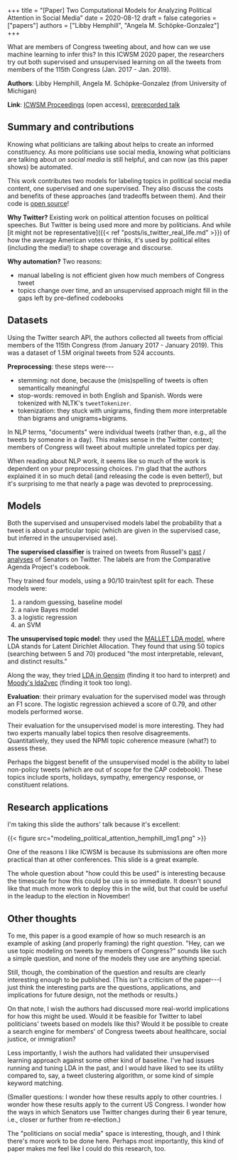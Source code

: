 +++
title = "[Paper] Two Computational Models for Analyzing Political Attention in Social Media"
date = 2020-08-12
draft = false
categories = ["papers"]
authors = ["Libby Hemphill", "Angela M. Schöpke-Gonzalez"]
+++

What are members of Congress tweeting about, and how can we use machine learning to infer this? In this ICWSM 2020 paper, the researchers try out both supervised and unsupervised learning on all the tweets from members of the 115th Congress (Jan. 2017 - Jan. 2019).

<!--more-->

**Authors**: Libby Hemphill, Angela M. Schöpke-Gonzalez (from University of Michigan)

**Link**: [ICWSM Proceedings](https://aaai.org/ojs/index.php/ICWSM/article/view/7297) (open access), [prerecorded talk](https://www.youtube.com/watch?v=mFF6B9T9bYo&list=PLfNOQlmqSceVLXrBkjxLzBb2wfalJ4iJu&index=94)


## Summary and contributions
Knowing what politicians are talking about helps to create an informed constituency. As more politicians use social media, knowing what politicians are talking about *on social media* is still helpful, and can now (as this paper shows) be automated.

This work contributes two models for labeling topics in political social media content, one supervised and one supervised. They also discuss the costs and benefits of these approaches (and tradeoffs between them). And their code is [open source](https://github.com/casmlab/modeling-political-attention)!

**Why Twitter?** Existing work on political attention focuses on political speeches. But Twitter is being used more and more by politicians. And while [it might not be representative]({{< ref "posts/is_twitter_real_life.md" >}}) of how the average American votes or thinks, it's used by political elites (including the media!) to shape coverage and discourse.

**Why automation?** Two reasons:
 * manual labeling is not efficient given how much members of Congress tweet
 * topics change over time, and an unsupervised approach might fill in the gaps left by pre-defined codebooks


## Datasets 
Using the Twitter search API, the authors collected all tweets from official members of the 115th Congress (from January 2017 - January 2019). This was a dataset of 1.5M original tweets from 524 accounts.

**Preprocessing**: these steps were---
 * stemming: not done, because the (mis)spelling of tweets is often semantically meaningful
 * stop-words: removed in both English and Spanish. Words were tokenized with NLTK's `tweetTokenizer`. 
 * tokenization: they stuck with unigrams, finding them more interpretable than bigrams and unigrams+bigrams.

In NLP terms, "documents" were individual tweets (rather than, e.g., all the tweets by someone in a day). This makes sense in the Twitter context; members of Congress will tweet about multiple unrelated topics per day.

When reading about NLP work, it seems like so much of the work is dependent on your preprocessing choices. I'm glad that the authors explained it in so much detail (and releasing the code is even better!), but it's surprising to me that nearly a page was devoted to preprocessing.


## Models
Both the supervised and unsupervised models label the probability that a tweet is about a particular topic (which are given in the supervised case, but inferred in the unsupervised ase). 

**The supervised classifier** is trained on tweets from Russell's [past](https://journals.sagepub.com/doi/10.1177/1532673X17715619) / [analyses](https://www.degruyter.com/view/journals/for/16/2/article-p331.xml) of Senators on Twitter. The labels are from the Comparative Agenda Project's codebook.

They trained four models, using a 90/10 train/test split for each. These models were:
 1. a random guessing, baseline model
 2. a naive Bayes model
 3. a logistic regression
 4. an SVM

**The unsupervised topic model**: they used the [MALLET LDA model](http://mallet.cs.umass.edu/topics.php), where LDA stands for Latent Dirichlet Allocation. They found that using 50 topics (searching between 5 and 70) produced "the most interpretable, relevant, and distinct results."

Along the way, they tried [LDA in Gensim](https://radimrehurek.com/gensim/models/wrappers/ldamallet.html) (finding it too hard to interpret) and [Moody's lda2vec](https://github.com/cemoody/lda2vec) (finding it took too long).

**Evaluation**: their primary evaluation for the supervised model was through an F1 score. The logistic regression achieved a score of 0.79, and other models performed worse.

Their evaluation for the unsupervised model is more interesting. They had two experts manually label topics then resolve disagreements. Quantitatively, they used the NPMI topic coherence measure (what?) to assess these.

Perhaps the biggest benefit of the unsupervised model is the ability to label non-policy tweets (which are out of scope for the CAP codebook). These topics include sports, holidays, sympathy, emergency response, or constituent relations.


## Research applications
I'm taking this slide the authors' talk because it's excellent:

{{< figure src="modeling_political_attention_hemphill_img1.png" >}}

One of the reasons I like ICWSM is because its submissions are often more practical than at other conferences. This slide is a great example.

The whole question about "how could this be used" is interesting because the timescale for how this could be use is so immediate. It doesn't sound like that much more work to deploy this in the wild, but that could be useful in the leadup to the election in November!


## Other thoughts
To me, this paper is a good example of how so much research is an example of asking (and properly framing) the right *question*. "Hey, can we use topic modeling on tweets by members of Congress?" sounds like such a simple question, and none of the models they use are anything special.

Still, though, the combination of the question and results are clearly interesting enough to be published. (This isn't a criticism of the paper---I just think the interesting parts are the questions, applications, and implications for future design, not the methods or results.) 

On that note, I wish the authors had discussed more real-world implications for how this might be used. Would it be feasible for Twitter to label politicians' tweets based on models like this? Would it be possible to create a search engine for members' of Congress tweets about healthcare, social justice, or immigration?

Less importantly, I wish the authors had validated their unsupervised learning approach against some other kind of baseline. I've had issues running and tuning LDA in the past, and I would have liked to see its utility compared to, say, a tweet clustering algorithm, or some kind of simple keyword matching.

(Smaller questions: I wonder how these results apply to other countries. I wonder how these results apply to the current US Congress. I wonder how the ways in which Senators use Twitter changes during their 6 year tenure, i.e., closer or further from re-election.)

The "politicians on social media" space is interesting, though, and I think there's more work to be done here. Perhaps most importantly, this kind of paper makes me feel like I could do this research, too.

